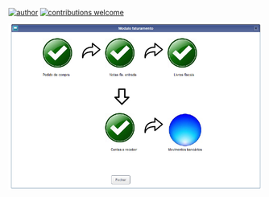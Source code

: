 [![author](https://img.shields.io/badge/author-lucas-red.svg)](https://www.linkedin.com/in/lucas-rocha-1904a3172/) [![contributions welcome](https://img.shields.io/badge/contributions-welcome-brightgreen.svg?style=flat)](https://github.com/lucas-source)

<p align="center">
  <img src="fluxoFaturamento.PNG" >
</p>

